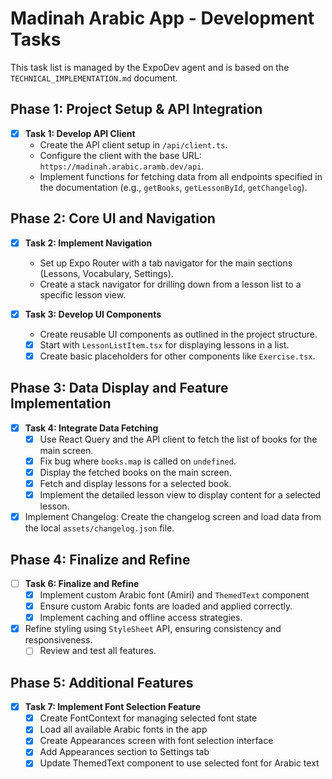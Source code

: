 # Madinah Arabic App - Development Tasks

This task list is managed by the ExpoDev agent and is based on the `TECHNICAL_IMPLEMENTATION.md` document.

## Phase 1: Project Setup & API Integration

- [x] **Task 1: Develop API Client**
  - Create the API client setup in `/api/client.ts`.
  - Configure the client with the base URL: `https://madinah.arabic.aramb.dev/api`.
  - Implement functions for fetching data from all endpoints specified in the documentation (e.g., `getBooks`, `getLessonById`, `getChangelog`).

## Phase 2: Core UI and Navigation

- [x] **Task 2: Implement Navigation**
  - Set up Expo Router with a tab navigator for the main sections (Lessons, Vocabulary, Settings).
  - Create a stack navigator for drilling down from a lesson list to a specific lesson view.

- [x] **Task 3: Develop UI Components**
  - Create reusable UI components as outlined in the project structure.
  - [x] Start with `LessonListItem.tsx` for displaying lessons in a list.
  - [x] Create basic placeholders for other components like `Exercise.tsx`.

## Phase 3: Data Display and Feature Implementation

- [x] **Task 4: Integrate Data Fetching**
  - [x] Use React Query and the API client to fetch the list of books for the main screen.
  - [x] Fix bug where `books.map` is called on `undefined`.
  - [x] Display the fetched books on the main screen.
  - [x] Fetch and display lessons for a selected book.
  - [x] Implement the detailed lesson view to display content for a selected lesson.

- [x] Implement Changelog: Create the changelog screen and load data from the local `assets/changelog.json` file.

## Phase 4: Finalize and Refine

- [ ] **Task 6: Finalize and Refine**
  - [x] Implement custom Arabic font (Amiri) and `ThemedText` component
  - [x] Ensure custom Arabic fonts are loaded and applied correctly.
  - [x] Implement caching and offline access strategies.
- [x] Refine styling using `StyleSheet` API, ensuring consistency and responsiveness.
  - [ ] Review and test all features.

## Phase 5: Additional Features

- [x] **Task 7: Implement Font Selection Feature**
  - [x] Create FontContext for managing selected font state
  - [x] Load all available Arabic fonts in the app
  - [x] Create Appearances screen with font selection interface
  - [x] Add Appearances section to Settings tab
  - [x] Update ThemedText component to use selected font for Arabic text